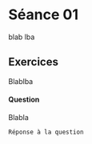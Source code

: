# Séance 01

blab lba

## Exercices

Blablba

#### Question

Blabla

```
Réponse à la question 
```
